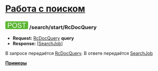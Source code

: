 [Работа с поиском](../../index.md)
==================================

### ![POST](../../../../img/post.png) /search/start/RcDocQuery
* **Request:** [RcDocQuery](../../../../types/types.md#rcdocquery) **query**
* **Response:** [[SearchJob](../../../../types/types.md#searchjob)]

В запросе передаётся [RcDocQuery](../../../../types/types.md#rcdocquery). 
В ответе передаётся [SearchJob](../../../../types/types.md#searchjob)

**[Примеры](examples/RcDocQuery.md)**